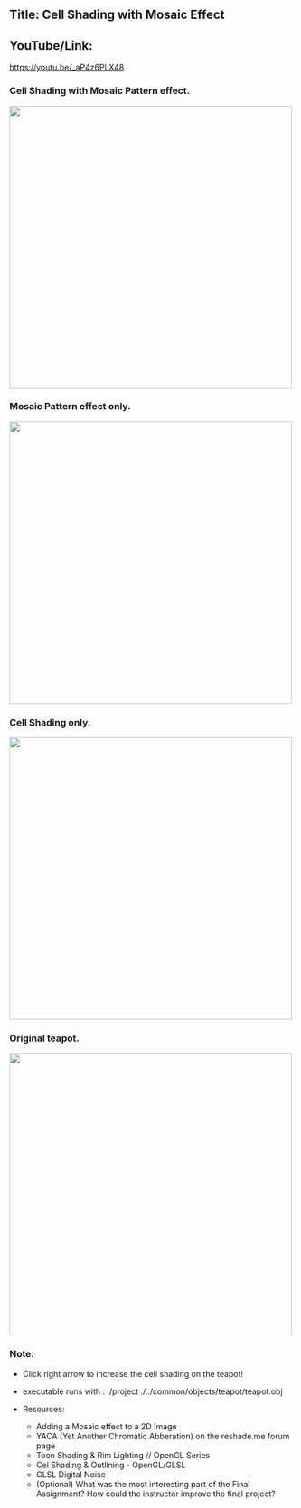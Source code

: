 ## Title: Cell Shading with Mosaic Effect

## YouTube/Link: 
https://youtu.be/_aP4z6PLX48

### Cell Shading with Mosaic Pattern effect. 
<img src = https://github.com/Fall23Graphics/finalproject-leigh_amsterdam/blob/main/part2/cellshaded_teapot_mosaic_effect.png width="500" /> 

### Mosaic Pattern effect only.
<img src = https://github.com/Fall23Graphics/finalproject-leigh_amsterdam/blob/main/part2/teapot_mosaic_effect.png width="500" />

### Cell Shading only.
 <img src = https://github.com/Fall23Graphics/finalproject-leigh_amsterdam/blob/main/part2/cellshaded_teapot.png width="500" />

### Original teapot.
 <img src = https://github.com/Fall23Graphics/finalproject-leigh_amsterdam/blob/main/part2/regular_teapot.png width="500" />


### Note:
* Click right arrow to increase the cell shading on the teapot!
* executable runs with : ./project ./../common/objects/teapot/teapot.obj

* Resources:
  * Adding a Mosaic effect to a 2D Image
  * YACA (Yet Another Chromatic Abberation) on the reshade.me forum page
  * Toon Shading & Rim Lighting // OpenGL Series
  * Cel Shading & Outlining - OpenGL/GLSL
  * GLSL Digital Noise
  * (Optional) What was the most interesting part of the Final Assignment? How could the instructor improve the final project?

